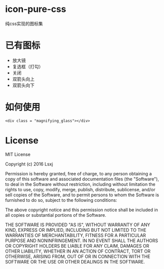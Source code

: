 # icon-pure-css
纯css实现的图标集

# 已有图标
* 放大镜
* 复选框（打勾）
* 关闭
* 双箭头向上
* 双箭头向下

# 如何使用
	<div class = "magnifying_glass"></div>
	
# License
MIT License

Copyright (c) 2016 Lsxj

Permission is hereby granted, free of charge, to any person obtaining a copy
of this software and associated documentation files (the "Software"), to deal
in the Software without restriction, including without limitation the rights
to use, copy, modify, merge, publish, distribute, sublicense, and/or sell
copies of the Software, and to permit persons to whom the Software is
furnished to do so, subject to the following conditions:

The above copyright notice and this permission notice shall be included in all
copies or substantial portions of the Software.

THE SOFTWARE IS PROVIDED "AS IS", WITHOUT WARRANTY OF ANY KIND, EXPRESS OR
IMPLIED, INCLUDING BUT NOT LIMITED TO THE WARRANTIES OF MERCHANTABILITY,
FITNESS FOR A PARTICULAR PURPOSE AND NONINFRINGEMENT. IN NO EVENT SHALL THE
AUTHORS OR COPYRIGHT HOLDERS BE LIABLE FOR ANY CLAIM, DAMAGES OR OTHER
LIABILITY, WHETHER IN AN ACTION OF CONTRACT, TORT OR OTHERWISE, ARISING FROM,
OUT OF OR IN CONNECTION WITH THE SOFTWARE OR THE USE OR OTHER DEALINGS IN THE
SOFTWARE.
